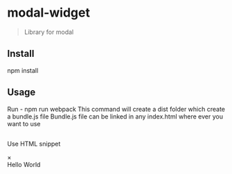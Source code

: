 # modal-widget

> Library for modal

## Install
npm install 

## Usage
Run - npm run webpack
This command will create a dist folder which create a bundle.js file
Bundle.js file can be linked in any index.html where ever you want to use
## <script type="text/javascript" src="./dist/bundle.js"></script>

Use HTML snippet
 <div id="myModal" class="modal">
    <div class="container">
    <div class="modal-header">
      <span class="close">&times;</span>
    </div>
    <div class="modal-content">
      <div class="modal-body">
        Hello World
      </div>
    </div>
  </div>
  </div>


